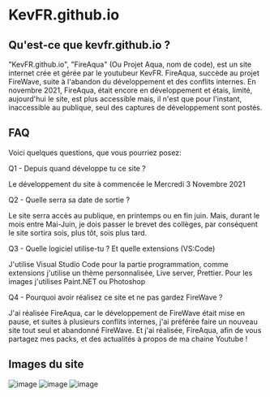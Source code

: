 # KevFR.github.io
<h2> Qu'est-ce que kevfr.github.io ? </h2>

"KevFR.github.io", "FireAqua" (Ou Projet Aqua, nom de code), est un site internet crée et gérée par le youtubeur KevFR. FireAqua, succède au projet FireWave, suite à l'abandon du développement et des conflits internes. En novembre 2021, FireAqua, était encore en développement et étais, limité, aujourd'hui le site, est plus accessible mais, il n'est que pour l'instant, inaccessible au publique, seul des captures de développement sont postés. 

<h2> FAQ </h2>

Voici quelques questions, que vous pourriez posez:

Q1 - Depuis quand développe tu ce site ?

Le développement du site à commencée le Mercredi 3 Novembre 2021

Q2 - Quelle serra sa date de sortie ?

Le site serra accès au publique, en printemps ou en fin juin. Mais, durant le mois entre Mai-Juin, je dois passer le brevet des collèges, par conséquent le site sortira sois, 
plus tôt, sois plus tard.

Q3 - Quelle logiciel utilise-tu ? Et quelle extensions (VS:Code)

J'utilise Visual Studio Code pour la partie programmation, comme extensions j'utilise un thème personnalisée, Live server, Prettier. Pour les images j'utilises Paint.NET ou Photoshop

Q4 - Pourquoi avoir réalisez ce site et ne pas gardez FireWave ?

J'ai réalisée FireAqua, car le développement de FireWave était mise en pause, et suites à plusieurs conflits internes, j'ai préférée faire un nouveau site tout seul et abandonné FireWave. Et j'ai réalisée, FireAqua, afin de vous partagez mes packs, et des actualités à propos de ma chaine Youtube !

<h2> Images du site </h2>

![image](https://user-images.githubusercontent.com/70813133/147409973-fdb04d7d-5fa7-460f-a3b0-2c3fd0b34b9e.png)
![image](https://user-images.githubusercontent.com/70813133/147409989-6b27aa33-dd86-44cf-9090-6408c1459daf.png)
![image](https://user-images.githubusercontent.com/70813133/147409998-da4a213b-5af7-47e7-afdd-02efd7618f60.png)


